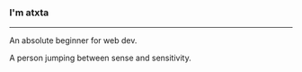 ### I'm atxta
---
An absolute beginner for web dev.

A person jumping between sense and sensitivity.
<!---
matxtam/matxtam is a ✨ special ✨ repository because its `README.md` (this file) appears on your GitHub profile.
You can click the Preview link to take a look at your changes.
--->
